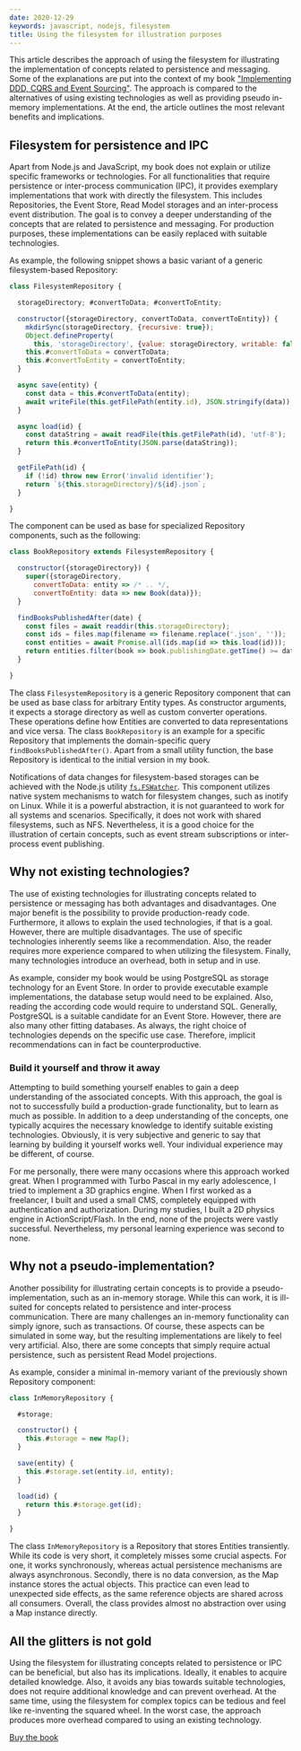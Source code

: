 ```yaml
---
date: 2020-12-29
keywords: javascript, nodejs, filesystem
title: Using the filesystem for illustration purposes
---
```


This article describes the approach of using the filesystem for illustrating the implementation of concepts related to persistence and messaging. Some of the explanations are put into the context of my book ["Implementing DDD, CQRS and Event Sourcing"](https://leanpub.com/implementing-ddd-cqrs-and-event-sourcing). The approach is compared to the alternatives of using existing technologies as well as providing pseudo in-memory implementations. At the end, the article outlines the most relevant benefits and implications.

## Filesystem for persistence and IPC

Apart from Node.js and JavaScript, my book does not explain or utilize specific frameworks or technologies. For all functionalities that require persistence or inter-process communication (IPC), it provides exemplary implementations that work with directly the filesystem. This includes Repositories, the Event Store, Read Model storages and an inter-process event distribution. The goal is to convey a deeper understanding of the concepts that are related to persistence and messaging. For production purposes, these implementations can be easily replaced with suitable technologies.

As example, the following snippet shows a basic variant of a generic filesystem-based Repository:

```javascript
class FilesystemRepository {

  storageDirectory; #convertToData; #convertToEntity;

  constructor({storageDirectory, convertToData, convertToEntity}) {
    mkdirSync(storageDirectory, {recursive: true});
    Object.defineProperty(
      this, 'storageDirectory', {value: storageDirectory, writable: false});
    this.#convertToData = convertToData;
    this.#convertToEntity = convertToEntity;
  }

  async save(entity) {
    const data = this.#convertToData(entity);
    await writeFile(this.getFilePath(entity.id), JSON.stringify(data));
  }

  async load(id) {
    const dataString = await readFile(this.getFilePath(id), 'utf-8');
    return this.#convertToEntity(JSON.parse(dataString));
  }

  getFilePath(id) {
    if (!id) throw new Error('invalid identifier');
    return `${this.storageDirectory}/${id}.json`;
  }

}
```

The component can be used as base for specialized Repository components, such as the following:

```javascript
class BookRepository extends FilesystemRepository {

  constructor({storageDirectory}) {
    super({storageDirectory,
      convertToData: entity => /* .. */,
      convertToEntity: data => new Book(data)});
  }

  findBooksPublishedAfter(date) {
    const files = await readdir(this.storageDirectory);
    const ids = files.map(filename => filename.replace('.json', ''));
    const entities = await Promise.all(ids.map(id => this.load(id)));
    return entities.filter(book => book.publishingDate.getTime() >= date.getTime());
  }

}
```

The class `FilesystemRepository` is a generic Repository component that can be used as base class for arbitrary Entity types. As constructor arguments, it expects a storage directory as well as custom converter operations. These operations define how Entities are converted to data representations and vice versa. The class `BookRepository` is an example for a specific Repository that implements the domain-specific query `findBooksPublishedAfter()`. Apart from a small utility function, the base Repository is identical to the initial version in my book.

Notifications of data changes for filesystem-based storages can be achieved with the Node.js utility [`fs.FSWatcher`](https://nodejs.org/api/fs.html#fs_class_fs_fswatcher). This component utilizes native system mechanisms to watch for filesystem changes, such as inotify on Linux. While it is a powerful abstraction, it is not guaranteed to work for all systems and scenarios. Specifically, it does not work with shared filesystems, such as NFS. Nevertheless, it is a good choice for the illustration of certain concepts, such as event stream subscriptions or inter-process event publishing.

## Why not existing technologies?

The use of existing technologies for illustrating concepts related to persistence or messaging has both advantages and disadvantages. One major benefit is the possibility to provide production-ready code. Furthermore, it allows to explain the used technologies, if that is a goal. However, there are multiple disadvantages. The use of specific technologies inherently seems like a recommendation. Also, the reader requires more experience compared to when utilizing the filesystem. Finally, many technologies introduce an overhead, both in setup and in use.

As example, consider my book would be using PostgreSQL as storage technology for an Event Store. In order to provide executable example implementations, the database setup would need to be explained. Also, reading the according code would require to understand SQL. Generally, PostgreSQL is a suitable candidate for an Event Store. However, there are also many other fitting databases. As always, the right choice of technologies depends on the specific use case. Therefore, implicit recommendations can in fact be counterproductive.

### Build it yourself and throw it away

Attempting to build something yourself enables to gain a deep understanding of the associated concepts. With this approach, the goal is not to successfully build a production-grade functionality, but to learn as much as possible. In addition to a deep understanding of the concepts, one typically acquires the necessary knowledge to identify suitable existing technologies. Obviously, it is very subjective and generic to say that learning by building it yourself works well. Your individual experience may be different, of course.

For me personally, there were many occasions where this approach worked great. When I programmed with Turbo Pascal in my early adolescence, I tried to implement a 3D graphics engine. When I first worked as a freelancer, I built and used a small CMS, completely equipped with authentication and authorization. During my studies, I built a 2D physics engine in ActionScript/Flash. In the end, none of the projects were vastly successful. Nevertheless, my personal learning experience was second to none.

## Why not a pseudo-implementation?

Another possibility for illustrating certain concepts is to provide a pseudo-implementation, such as an in-memory storage. While this can work, it is ill-suited for concepts related to persistence and inter-process communication. There are many challenges an in-memory functionality can simply ignore, such as transactions. Of course, these aspects can be simulated in some way, but the resulting implementations are likely to feel very artificial. Also, there are some concepts that simply require actual persistence, such as persistent Read Model projections.

As example, consider a minimal in-memory variant of the previously shown Repository component: 

```javascript
class InMemoryRepository {

  #storage;

  constructor() {
    this.#storage = new Map();
  }

  save(entity) {
    this.#storage.set(entity.id, entity);
  }

  load(id) {
    return this.#storage.get(id);
  }

}
```

The class `InMemoryRepository` is a Repository that stores Entities transiently. While its code is very short, it completely misses some crucial aspects. For one, it works synchronously, whereas actual persistence mechanisms are always asynchronous. Secondly, there is no data conversion, as the Map instance stores the actual objects. This practice can even lead to unexpected side effects, as the same reference objects are shared across all consumers. Overall, the class provides almost no abstraction over using a Map instance directly. 

## All the glitters is not gold

Using the filesystem for illustrating concepts related to persistence or IPC can be beneficial, but also has its implications. Ideally, it enables to acquire detailed knowledge. Also, it avoids any bias towards suitable technologies, does not require additional knowledge and can prevent overhead. At the same time, using the filesystem for complex topics can be tedious and feel like re-inventing the squared wheel. In the worst case, the approach produces more overhead compared to using an existing technology.

[Buy the book](https://leanpub.com/implementing-ddd-cqrs-and-event-sourcing)
<!-- •
[Discuss on Twitter](https://twitter.com/lx_lawrence/status/1341147952195231745) 
-->